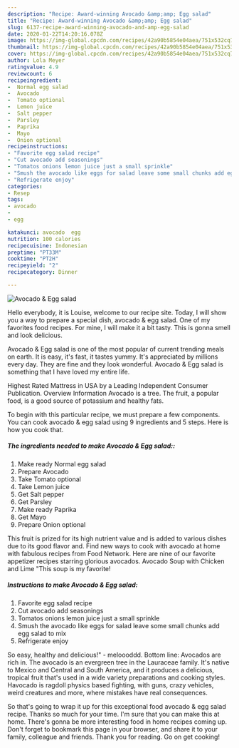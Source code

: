 ```yaml
---
description: "Recipe: Award-winning Avocado &amp;amp; Egg salad"
title: "Recipe: Award-winning Avocado &amp;amp; Egg salad"
slug: 6137-recipe-award-winning-avocado-and-amp-egg-salad
date: 2020-01-22T14:20:16.078Z
image: https://img-global.cpcdn.com/recipes/42a90b5854e04aea/751x532cq70/avocado-egg-salad-recipe-main-photo.jpg
thumbnail: https://img-global.cpcdn.com/recipes/42a90b5854e04aea/751x532cq70/avocado-egg-salad-recipe-main-photo.jpg
cover: https://img-global.cpcdn.com/recipes/42a90b5854e04aea/751x532cq70/avocado-egg-salad-recipe-main-photo.jpg
author: Lola Meyer
ratingvalue: 4.9
reviewcount: 6
recipeingredient:
-  Normal egg salad
-  Avocado
-  Tomato optional
-  Lemon juice
-  Salt pepper
-  Parsley
-  Paprika
-  Mayo
-  Onion optional
recipeinstructions:
- "Favorite egg salad recipe"
- "Cut avocado add seasonings"
- "Tomatos onions lemon juice just a small sprinkle"
- "Smush the avocado like eggs for salad leave some small chunks add egg salad to mix"
- "Refrigerate enjoy"
categories:
- Resep
tags:
- avocado
- 
- egg

katakunci: avocado  egg
nutrition: 100 calories
recipecuisine: Indonesian
preptime: "PT33M"
cooktime: "PT2H"
recipeyield: "2"
recipecategory: Dinner

---
```



![Avocado &amp; Egg salad](https://img-global.cpcdn.com/recipes/42a90b5854e04aea/751x532cq70/avocado-egg-salad-recipe-main-photo.jpg)

Hello everybody, it is Louise, welcome to our recipe site. Today, I will show you a way to prepare a special dish, avocado &amp; egg salad. One of my favorites food recipes. For mine, I will make it a bit tasty. This is gonna smell and look delicious.

Avocado &amp; Egg salad is one of the most popular of current trending meals on earth. It is easy, it's fast, it tastes yummy. It's appreciated by millions every day. They are fine and they look wonderful. Avocado &amp; Egg salad is something that I have loved my entire life.

Highest Rated Mattress in USA by a Leading Independent Consumer Publication. Overview Information Avocado is a tree. The fruit, a popular food, is a good source of potassium and healthy fats.


To begin with this particular recipe, we must prepare a few components. You can cook avocado &amp; egg salad using 9 ingredients and 5 steps. Here is how you cook that.

##### The ingredients needed to make Avocado &amp; Egg salad::

1. Make ready  Normal egg salad
1. Prepare  Avocado
1. Take  Tomato optional
1. Take  Lemon juice
1. Get  Salt pepper
1. Get  Parsley
1. Make ready  Paprika
1. Get  Mayo
1. Prepare  Onion optional


This fruit is prized for its high nutrient value and is added to various dishes due to its good flavor and. Find new ways to cook with avocado at home with fabulous recipes from Food Network. Here are nine of our favorite appetizer recipes starring glorious avocados. Avocado Soup with Chicken and Lime &#34;This soup is my favorite! 

##### Instructions to make Avocado &amp; Egg salad:

1. Favorite egg salad recipe
1. Cut avocado add seasonings
1. Tomatos onions lemon juice just a small sprinkle
1. Smush the avocado like eggs for salad leave some small chunks add egg salad to mix
1. Refrigerate enjoy


So easy, healthy and delicious!&#34; - meloooddd. Bottom line: Avocados are rich in. The avocado is an evergreen tree in the Lauraceae family. It&#39;s native to Mexico and Central and South America, and it produces a delicious, tropical fruit that&#39;s used in a wide variety preparations and cooking styles. Havocado is ragdoll physics based fighting, with guns, crazy vehicles, weird creatures and more, where mistakes have real consequences. 

So that's going to wrap it up for this exceptional food avocado &amp; egg salad recipe. Thanks so much for your time. I'm sure that you can make this at home. There's gonna be more interesting food in home recipes coming up. Don't forget to bookmark this page in your browser, and share it to your family, colleague and friends. Thank you for reading. Go on get cooking!
